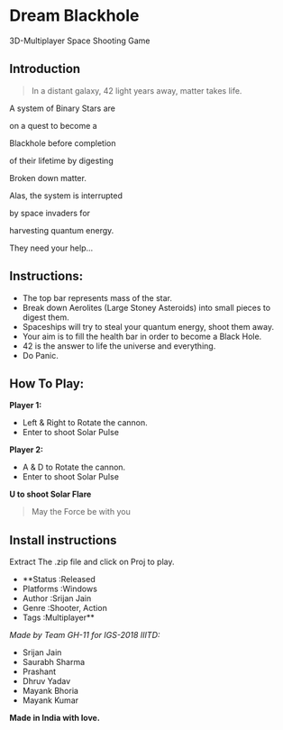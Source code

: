 # Dream Blackhole
3D-Multiplayer Space Shooting Game

## Introduction
> In a distant galaxy, 42 light
> years away, matter takes life.

A system of Binary Stars are

on a quest to become a

Blackhole before completion

of their lifetime by digesting

Broken down matter.

Alas, the system is interrupted

by space invaders for

harvesting quantum energy.

They need your help…

## Instructions:
- The top bar represents mass of the star.
- Break down Aerolites (Large Stoney Asteroids) into small pieces to digest them.
- Spaceships will try to steal your quantum energy, shoot them away.
- Your aim is to fill the health bar in order to become a Black Hole.
- 42 is the answer to life the universe and everything.
- Do Panic.

## How To Play:

**Player 1:** 
- Left & Right to Rotate the cannon.
- Enter to shoot Solar Pulse

**Player 2:** 
- A & D to Rotate the cannon.
- Enter to shoot Solar Pulse

**U to shoot Solar Flare**

> May the Force be with you

## Install instructions
Extract The .zip file and click on Proj to play.


- **Status          :Released
- Platforms       :Windows
- Author          :Srijan Jain
- Genre           :Shooter, Action
- Tags            :Multiplayer**

_Made by Team GH-11 for IGS-2018 IIITD:_ 
- Srijan Jain
- Saurabh Sharma
- Prashant 
- Dhruv Yadav
- Mayank Bhoria
- Mayank Kumar

**Made in India with love.**
